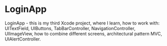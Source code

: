 # LoginApp

LoginApp - this is my third Xcode project, where I learn, how to work with: UITextField, UIButtons, TabBarController, NavigationController, UIImageView, how to combine different screens, architectural pattern MVC, UIAlertController.   
